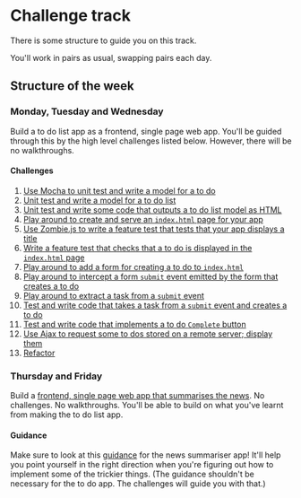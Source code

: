 # Challenge track

There is some structure to guide you on this track.

You'll work in pairs as usual, swapping pairs each day.

## Structure of the week

### Monday, Tuesday and Wednesday

Build a to do list app as a frontend, single page web app.  You'll be guided through this by the high level challenges listed below.  However, there will be no walkthroughs.

#### Challenges

1. [Use Mocha to unit test and write a model for a to do](01_to_do_model.md)
2. [Unit test and write a model for a to do list](02_to_do_list_model.md)
3. [Unit test and write some code that outputs a to do list model as HTML](03_output_to_do_list_as_html.md)
4. [Play around to create and serve an `index.html` page for your app](04_index_page.md)
5. [Use Zombie.js to write a feature test that tests that your app displays a title](05_zombie_set_up_and_app_title.md)
6. [Write a feature test that checks that a to do is displayed in the `index.html` page](06_display_to_do_in_page.md)
7. [Play around to add a form for creating a to do to `index.html`](07_create_to_do_form.md)
8. [Play around to intercept a form `submit` event emitted by the form that creates a to do](08_intercept_submit_event.md)
9. [Play around to extract a task from a `submit` event](09_extract_form_data_from_submit_event.md)
10. [Test and write code that takes a task from a `submit` event and creates a to do](10_user_create_to_do.md)
11. [Test and write code that implements a to do `Complete` button](11_complete_button.md)
12. [Use Ajax to request some to dos stored on a remote server; display them](12_request_to_dos_with_ajax.md)
13. [Refactor](13_refactor.md)

### Thursday and Friday

Build a [frontend, single page web app that summarises the news](news_summary_project.md).  No challenges.  No walkthroughs.  You'll be able to build on what you've learnt from making the to do list app.

#### Guidance

Make sure to look at this [guidance](guidance.md) for the news summariser app!  It'll help you point yourself in the right direction when you're figuring out how to implement some of the trickier things. (The guidance shouldn't be necessary for the to do app.  The challenges will guide you with that.)
